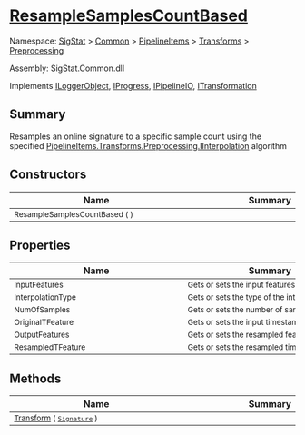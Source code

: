 # [ResampleSamplesCountBased](./ResampleSamplesCountBased.md)

Namespace: [SigStat]() > [Common](./../../../README.md) > [PipelineItems]() > [Transforms]() > [Preprocessing](./README.md)

Assembly: SigStat.Common.dll

Implements [ILoggerObject](./../../../ILoggerObject.md), [IProgress](./../../../Helpers/IProgress.md), [IPipelineIO](./../../../Pipeline/IPipelineIO.md), [ITransformation](./../../../ITransformation.md)

## Summary
Resamples an online signature to a specific sample count using the specified [PipelineItems.Transforms.Preprocessing.IInterpolation](https://github.com/hargitomi97/sigstat/blob/master/docs/md/SigStat/Common/PipelineItems/Transforms/Preprocessing/IInterpolation.md) algorithm

## Constructors

| Name | Summary | 
| --- | --- | 
| <sub>ResampleSamplesCountBased (  )</sub><div style="width: 290px">| <sub></sub><div style="width: 290px">| <br>


## Properties

| Name | Summary | 
| --- | --- | 
| <sub>InputFeatures</sub><div style="width: 290px">| <sub>Gets or sets the input features.</sub><div style="width: 290px">| <br>
| <sub>InterpolationType</sub><div style="width: 290px">| <sub>Gets or sets the type of the interpolation. <seealso cref="T:SigStat.Common.PipelineItems.Transforms.Preprocessing.IInterpolation" /></sub><div style="width: 290px">| <br>
| <sub>NumOfSamples</sub><div style="width: 290px">| <sub>Gets or sets the number of samples.</sub><div style="width: 290px">| <br>
| <sub>OriginalTFeature</sub><div style="width: 290px">| <sub>Gets or sets the input timestamp feature.</sub><div style="width: 290px">| <br>
| <sub>OutputFeatures</sub><div style="width: 290px">| <sub>Gets or sets the resampled  features.</sub><div style="width: 290px">| <br>
| <sub>ResampledTFeature</sub><div style="width: 290px">| <sub>Gets or sets the resampled timestamp feature.</sub><div style="width: 290px">| <br>


## Methods

| Name | Summary | 
| --- | --- | 
| <sub>[Transform](./Methods/ResampleSamplesCountBased-100663801.md) ( [`Signature`](./../../../Signature.md) )</sub><div style="width: 290px">| <sub></sub><div style="width: 290px">| <br>


